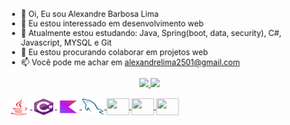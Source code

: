 - 👋 Oi, Eu sou Alexandre Barbosa Lima
- 👀 Eu estou interessado em desenvolvimento web
- 🌱 Atualmente estou estudando: Java, Spring(boot, data, security), C#, Javascript, MYSQL e Git
- 💞️ Eu estou procurando colaborar em projetos web
- 📫 Você pode me achar em alexandrelima2501@gmail.com

<div align="center">
  <a href="https://github.com/BarbosaLimaQB">
  <img height="180em" src="https://github-readme-stats.vercel.app/api?username=BarbosaLimaQB&show_icons=true&theme=dracula&include_all_commits=true&count_private=true"/>
  <img height="180em" src="https://github-readme-stats.vercel.app/api/top-langs/?username=BarbosaLimaQB&layout=compact&langs_count=7&theme=dracula"/>
</div>

<div style="display: inline_block"><br>
  <img align="center" alt="" height="30" width="40" src="https://raw.githubusercontent.com/devicons/devicon/master/icons/java/java-plain.svg">
  <img align="center" alt="" height="30" width="40" src="https://raw.githubusercontent.com/devicons/devicon/master/icons/csharp/csharp-original.svg">
  <img align="center" alt="" height="30" width="40" src="https://raw.githubusercontent.com/devicons/devicon/master/icons/kotlin/kotlin-original.svg">
  <img align="center" alt="" height="30" width="40" src="https://raw.githubusercontent.com/devicons/devicon/master/icons/mysql/mysql-plain.svg">
  <img align="center" alt="" height="30" width="40" src="https://cdn.jsdelivr.net/gh/devicons/devicon/icons/spring/spring-original.svg">
  <img align="center" alt="" height="30" width="40" src="https://cdn.jsdelivr.net/gh/devicons/devicon/icons/git/git-original.svg">
  <img align="center" alt="" height="30" width="40" src="https://cdn.jsdelivr.net/gh/devicons/devicon/icons/docker/docker-original.svg">
</div><br>


